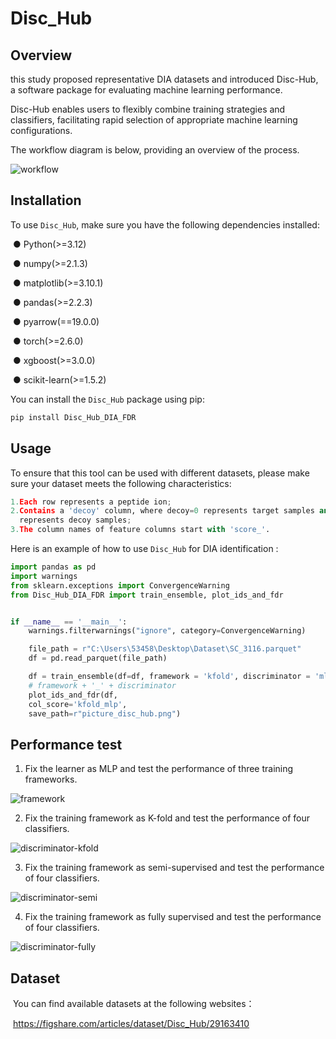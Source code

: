 # Disc_Hub

## Overview

this study proposed representative DIA datasets and introduced Disc-Hub, a software package for evaluating machine learning performance. 

Disc-Hub enables users to flexibly combine training strategies and classifiers, facilitating rapid selection of appropriate machine learning configurations.   

The workflow diagram is below, providing an overview of the process.

![workflow](img/workflow.jpg)

## Installation

To use `Disc_Hub`,  make sure you have the following dependencies installed: 

​	● Python(>=3.12)

​	● numpy(>=2.1.3)

​	● matplotlib(>=3.10.1)

​	● pandas(>=2.2.3)

​	● pyarrow(==19.0.0)

​	● torch(>=2.6.0)

​	● xgboost(>=3.0.0)

​	● scikit-learn(>=1.5.2)

 You can install the `Disc_Hub` package using pip: 

```python
pip install Disc_Hub_DIA_FDR
```



## Usage

 To ensure that this tool can be used with different datasets, please make sure your dataset meets the following characteristics: 

```python
1.Each row represents a peptide ion;
2.Contains a 'decoy' column, where decoy=0 represents target samples and decoy=1 	
  represents decoy samples;
3.The column names of feature columns start with 'score_'.
```

Here is an example of how to use `Disc_Hub` for DIA identification  : 

```python
import pandas as pd
import warnings
from sklearn.exceptions import ConvergenceWarning
from Disc_Hub_DIA_FDR import train_ensemble, plot_ids_and_fdr


if __name__ == '__main__':
    warnings.filterwarnings("ignore", category=ConvergenceWarning)

    file_path = r"C:\Users\53458\Desktop\Dataset\SC_3116.parquet"
    df = pd.read_parquet(file_path)

    df = train_ensemble(df=df, framework = 'kfold', discriminator = 'mlp')
    # framework + '_' + discriminator
    plot_ids_and_fdr(df,
    col_score='kfold_mlp',
    save_path=r"picture_disc_hub.png")
```



## Performance test

1. Fix the learner as MLP and test the performance of three training frameworks.

![framework](img/framework.jpg)



2. Fix the training framework as K-fold and test the performance of four classifiers.

![discriminator-kfold](img/discriminator-kfold.jpg)

3. Fix the training framework as semi-supervised and test the performance of four classifiers.

![discriminator-semi](img/discriminator-semi.jpg)



4. Fix the training framework as fully supervised and test the performance of four classifiers.

![discriminator-fully](img/discriminator-fully.jpg)

## Dataset

​	You can find available datasets at the following websites：

​	https://figshare.com/articles/dataset/Disc_Hub/29163410

